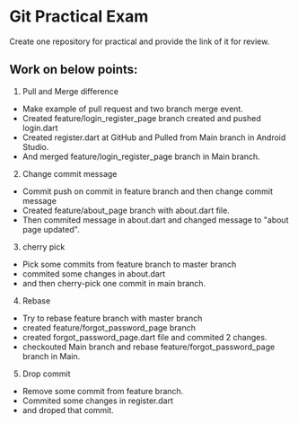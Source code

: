 # Git Practical Exam

Create one repository for practical and provide the link of it for review.

## Work on below points:

1. Pull and Merge difference

- Make example of pull request and two branch merge event.
- Created feature/login_register_page branch created and pushed login.dart
- Created register.dart at GitHub and Pulled from Main branch in Android Studio.
- And merged feature/login_register_page branch in Main branch.

2. Change commit message

- Commit push on commit in feature branch and then change commit message
- Created feature/about_page branch with about.dart file.
- Then commited message in about.dart and changed message to "about page updated".

3. cherry pick

- Pick some commits from feature branch to master branch
- commited some changes in about.dart
- and then cherry-pick one commit in main branch.

4. Rebase

- Try to rebase feature branch with master branch 
- created feature/forgot_password_page branch
- created forgot_password_page.dart file and commited 2 changes.
- checkouted Main branch and rebase feature/forgot_password_page branch in Main.

5. Drop commit

- Remove some commit from feature branch.
- Commited some changes in register.dart
- and droped that commit.
